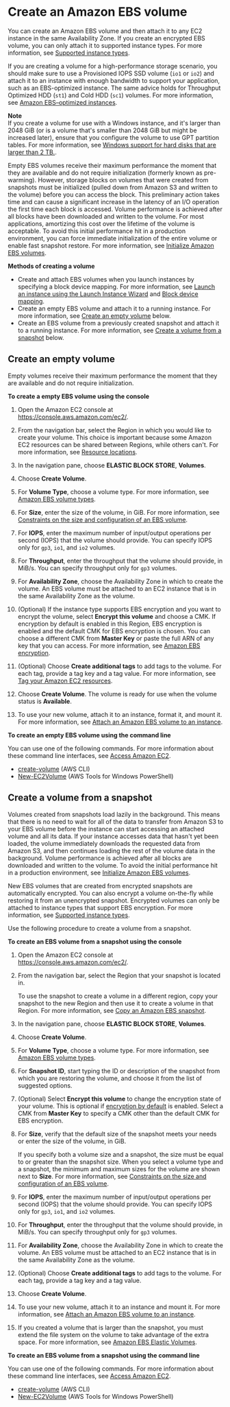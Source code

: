 # Create an Amazon EBS volume<a name="ebs-creating-volume"></a>

You can create an Amazon EBS volume and then attach it to any EC2 instance in the same Availability Zone\. If you create an encrypted EBS volume, you can only attach it to supported instance types\. For more information, see [Supported instance types](EBSEncryption.md#EBSEncryption_supported_instances)\.

If you are creating a volume for a high\-performance storage scenario, you should make sure to use a Provisioned IOPS SSD volume \(`io1` or `io2`\) and attach it to an instance with enough bandwidth to support your application, such as an EBS\-optimized instance\. The same advice holds for Throughput Optimized HDD \(`st1`\) and Cold HDD \(`sc1`\) volumes\. For more information, see [Amazon EBS–optimized instances](ebs-optimized.md)\.

**Note**  
If you create a volume for use with a Windows instance, and it's larger than 2048 GiB \(or is a volume that's smaller than 2048 GiB but might be increased later\), ensure that you configure the volume to use GPT partition tables\. For more information, see [ Windows support for hard disks that are larger than 2 TB\.](https://docs.microsoft.com/en-us/troubleshoot/windows-server/backup-and-storage/support-for-hard-disks-exceeding-2-tb)\.

Empty EBS volumes receive their maximum performance the moment that they are available and do not require initialization \(formerly known as pre\-warming\)\. However, storage blocks on volumes that were created from snapshots must be initialized \(pulled down from Amazon S3 and written to the volume\) before you can access the block\. This preliminary action takes time and can cause a significant increase in the latency of an I/O operation the first time each block is accessed\. Volume performance is achieved after all blocks have been downloaded and written to the volume\. For most applications, amortizing this cost over the lifetime of the volume is acceptable\. To avoid this initial performance hit in a production environment, you can force immediate initialization of the entire volume or enable fast snapshot restore\. For more information, see [Initialize Amazon EBS volumes](ebs-initialize.md)\.

**Methods of creating a volume**
+ Create and attach EBS volumes when you launch instances by specifying a block device mapping\. For more information, see [Launch an instance using the Launch Instance Wizard](launching-instance.md) and [Block device mapping](block-device-mapping-concepts.md)\.
+ Create an empty EBS volume and attach it to a running instance\. For more information, see [Create an empty volume](#ebs-create-empty-volume) below\.
+ Create an EBS volume from a previously created snapshot and attach it to a running instance\. For more information, see [Create a volume from a snapshot](#ebs-create-volume-from-snapshot) below\.

## Create an empty volume<a name="ebs-create-empty-volume"></a>

Empty volumes receive their maximum performance the moment that they are available and do not require initialization\.

**To create a empty EBS volume using the console**

1. Open the Amazon EC2 console at [https://console\.aws\.amazon\.com/ec2/](https://console.aws.amazon.com/ec2/)\.

1. From the navigation bar, select the Region in which you would like to create your volume\. This choice is important because some Amazon EC2 resources can be shared between Regions, while others can't\. For more information, see [Resource locations](resources.md)\.

1. In the navigation pane, choose **ELASTIC BLOCK STORE**, **Volumes**\.

1. Choose **Create Volume**\.

1. For **Volume Type**, choose a volume type\. For more information, see [Amazon EBS volume types](ebs-volume-types.md)\.

1. For **Size**, enter the size of the volume, in GiB\. For more information, see [Constraints on the size and configuration of an EBS volume](volume_constraints.md)\.

1. For **IOPS**, enter the maximum number of input/output operations per second \(IOPS\) that the volume should provide\. You can specify IOPS only for `gp3`, `io1`, and `io2` volumes\.

1. For **Throughput**, enter the throughput that the volume should provide, in MiB/s\. You can specify throughput only for `gp3` volumes\.

1. For **Availability Zone**, choose the Availability Zone in which to create the volume\. An EBS volume must be attached to an EC2 instance that is in the same Availability Zone as the volume\.

1. \(Optional\) If the instance type supports EBS encryption and you want to encrypt the volume, select **Encrypt this volume** and choose a CMK\. If encryption by default is enabled in this Region, EBS encryption is enabled and the default CMK for EBS encryption is chosen\. You can choose a different CMK from **Master Key** or paste the full ARN of any key that you can access\. For more information, see [Amazon EBS encryption](EBSEncryption.md)\.

1. \(Optional\) Choose **Create additional tags** to add tags to the volume\. For each tag, provide a tag key and a tag value\. For more information, see [Tag your Amazon EC2 resources](Using_Tags.md)\.

1. Choose **Create Volume**\. The volume is ready for use when the volume status is **Available**\.

1. To use your new volume, attach it to an instance, format it, and mount it\. For more information, see [Attach an Amazon EBS volume to an instance](ebs-attaching-volume.md)\.

**To create an empty EBS volume using the command line**

You can use one of the following commands\. For more information about these command line interfaces, see [Access Amazon EC2](concepts.md#access-ec2)\.
+ [create\-volume](https://docs.aws.amazon.com/cli/latest/reference/ec2/create-volume.html) \(AWS CLI\)
+ [New\-EC2Volume](https://docs.aws.amazon.com/powershell/latest/reference/items/New-EC2Volume.html) \(AWS Tools for Windows PowerShell\)

## Create a volume from a snapshot<a name="ebs-create-volume-from-snapshot"></a>

Volumes created from snapshots load lazily in the background\. This means that there is no need to wait for all of the data to transfer from Amazon S3 to your EBS volume before the instance can start accessing an attached volume and all its data\. If your instance accesses data that hasn't yet been loaded, the volume immediately downloads the requested data from Amazon S3, and then continues loading the rest of the volume data in the background\. Volume performance is achieved after all blocks are downloaded and written to the volume\. To avoid the initial performance hit in a production environment, see [Initialize Amazon EBS volumes](ebs-initialize.md)\.

New EBS volumes that are created from encrypted snapshots are automatically encrypted\. You can also encrypt a volume on\-the\-fly while restoring it from an unencrypted snapshot\. Encrypted volumes can only be attached to instance types that support EBS encryption\. For more information, see [Supported instance types](EBSEncryption.md#EBSEncryption_supported_instances)\.

Use the following procedure to create a volume from a snapshot\.

**To create an EBS volume from a snapshot using the console**

1. Open the Amazon EC2 console at [https://console\.aws\.amazon\.com/ec2/](https://console.aws.amazon.com/ec2/)\.

1. From the navigation bar, select the Region that your snapshot is located in\.

   To use the snapshot to create a volume in a different region, copy your snapshot to the new Region and then use it to create a volume in that Region\. For more information, see [Copy an Amazon EBS snapshot](ebs-copy-snapshot.md)\.

1. In the navigation pane, choose **ELASTIC BLOCK STORE**, **Volumes**\.

1. Choose **Create Volume**\.

1. For **Volume Type**, choose a volume type\. For more information, see [Amazon EBS volume types](ebs-volume-types.md)\.

1. For **Snapshot ID**, start typing the ID or description of the snapshot from which you are restoring the volume, and choose it from the list of suggested options\.

1. \(Optional\) Select **Encrypt this volume** to change the encryption state of your volume\. This is optional if [encryption by default](EBSEncryption.md#encryption-by-default) is enabled\. Select a CMK from **Master Key** to specify a CMK other than the default CMK for EBS encryption\.

1. For **Size**, verify that the default size of the snapshot meets your needs or enter the size of the volume, in GiB\.

   If you specify both a volume size and a snapshot, the size must be equal to or greater than the snapshot size\. When you select a volume type and a snapshot, the minimum and maximum sizes for the volume are shown next to **Size**\. For more information, see [Constraints on the size and configuration of an EBS volume](volume_constraints.md)\.

1. For **IOPS**, enter the maximum number of input/output operations per second \(IOPS\) that the volume should provide\. You can specify IOPS only for `gp3`, `io1`, and `io2` volumes\.

1. For **Throughput**, enter the throughput that the volume should provide, in MiB/s\. You can specify throughput only for `gp3` volumes\.

1. For **Availability Zone**, choose the Availability Zone in which to create the volume\. An EBS volume must be attached to an EC2 instance that is in the same Availability Zone as the volume\.

1. \(Optional\) Choose **Create additional tags** to add tags to the volume\. For each tag, provide a tag key and a tag value\.

1. Choose **Create Volume**\.

1. To use your new volume, attach it to an instance and mount it\. For more information, see [Attach an Amazon EBS volume to an instance](ebs-attaching-volume.md)\.

1. If you created a volume that is larger than the snapshot, you must extend the file system on the volume to take advantage of the extra space\. For more information, see [Amazon EBS Elastic Volumes](ebs-modify-volume.md)\.

**To create an EBS volume from a snapshot using the command line**

You can use one of the following commands\. For more information about these command line interfaces, see [Access Amazon EC2](concepts.md#access-ec2)\.
+ [create\-volume](https://docs.aws.amazon.com/cli/latest/reference/ec2/create-volume.html) \(AWS CLI\)
+ [New\-EC2Volume](https://docs.aws.amazon.com/powershell/latest/reference/items/New-EC2Volume.html) \(AWS Tools for Windows PowerShell\)